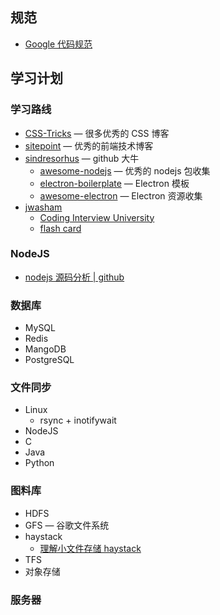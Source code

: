 
## 规范

- [Google 代码规范](https://google.github.io/styleguide/)  

## 学习计划

### 学习路线

- [CSS-Tricks](https://css-tricks.com) — 很多优秀的 CSS 博客
- [sitepoint](https://www.sitepoint.com/blog/) — 优秀的前端技术博客
- [sindresorhus](https://github.com/sindresorhus) — github 大牛
  - [awesome-nodejs](https://github.com/sindresorhus/awesome-nodejs) — 优秀的 nodejs 包收集
  - [electron-boilerplate](https://github.com/sindresorhus/electron-boilerplate) — Electron 模板
  - [awesome-electron](https://github.com/sindresorhus/awesome-electron) — Electron 资源收集
- [jwasham](https://github.com/jwasham)
  - [Coding Interview University](https://github.com/jwasham/coding-interview-university/blob/master/translations/README-cn.md)
  - [flash card](https://github.com/jwasham/computer-science-flash-cards)
  
### NodeJS

- [nodejs 源码分析 | github](https://github.com/nonelittlesong/understand-nodejs)

### 数据库

- MySQL
- Redis
- MangoDB
- PostgreSQL

### 文件同步

- Linux
  - rsync + inotifywait
- NodeJS
- C
- Java
- Python

### 图料库

- HDFS
- GFS — 谷歌文件系统
- haystack
  - [理解小文件存储 haystack](https://www.jianshu.com/p/29bd95e5db20)
- TFS
- 对象存储

### 服务器
